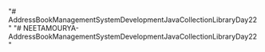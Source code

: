 "# AddressBookManagementSystemDevelopmentJavaCollectionLibraryDay22" 
"# NEETAMOURYA-AddressBookManagementSystemDevelopmentJavaCollectionLibraryDay22" 
